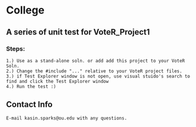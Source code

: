 # College

## A series of unit test for VoteR_Project1

### Steps:
~~~
1.) Use as a stand-alone soln. or add add this project to your VoteR Soln.
2.) Change the #include "..." relative to your VoteR project files.
3.) if Test Explorer window is not open, use visual stuido's search to find and click the Test Explorer window
4.) Run the test :)
~~~

## Contact Info
~~~
E-mail kasin.sparks@ou.edu with any questions.
~~~
